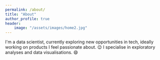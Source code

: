 ```yaml
---
permalink: /about/
title: "About"
author_profile: true
header: 
    image: "/assets/images/home2.jpg"
---
```


I'm a data scientist, currently exploring new opportunities in tech, 
ideally working on products I feel passionate about. :wink:
I specialise in exploratory analyses and data visualisations. :smile:

<img src="{{ site.url }}{{ site.baseurl }}/assets/images/about.jpg" alt="">